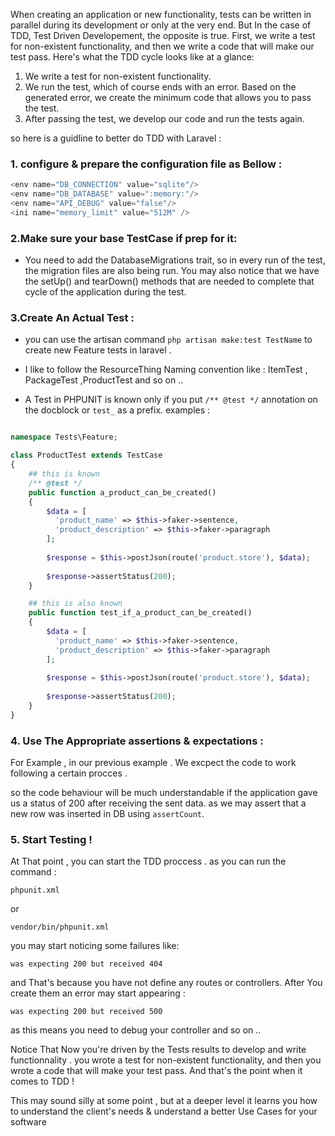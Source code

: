 When creating an application or new functionality, tests can be written in parallel during its development or only at the very end. But In the case of TDD, Test Driven Developement, the opposite is true. First, we write a test for non-existent functionality, and then we write a code that will make our test pass.
Here's what the TDD cycle looks like at a glance:

1. We write a test for non-existent functionality.
2. We run the test, which of course ends with an error. Based on the generated error, we create the minimum code that allows you to pass the test.
3. After passing the test, we develop our code and run the tests again.

so here is a guidline to better do TDD with Laravel : 
### 1. configure & prepare the configuration file as Bellow : 
```php 
<env name="DB_CONNECTION" value="sqlite"/>
<env name="DB_DATABASE" value=":memory:"/>
<env name="API_DEBUG" value="false"/>
<ini name="memory_limit" value="512M" />
```

### 2.Make sure your base TestCase if prep for it:
- You need to add the DatabaseMigrations trait, so in every run of the test, the migration files are also being run. You may also notice that we have the setUp() and tearDown() methods that are needed to complete that cycle of the application during the test.

### 3.Create An Actual Test : 
- you can use the artisan command ```php artisan make:test TestName``` to create new Feature tests in laravel .

- I like to follow the ResourceThing Naming convention like : ItemTest , PackageTest ,ProductTest and so on .. 

- A Test in PHPUNIT is known only if you put ```/** @test */``` annotation on the docblock or ```test_``` as a prefix. examples : 

```php 

namespace Tests\Feature;

class ProductTest extends TestCase
{
    ## this is known 
    /** @test */
    public function a_product_can_be_created()
    {
        $data = [
          'product_name' => $this->faker->sentence,
          'product_description' => $this->faker->paragraph
        ];
      
        $response = $this->postJson(route('product.store'), $data);
    
        $response->assertStatus(200);
    }

    ## this is also known 
    public function test_if_a_product_can_be_created()
    {
        $data = [
          'product_name' => $this->faker->sentence,
          'product_description' => $this->faker->paragraph
        ];
      
        $response = $this->postJson(route('product.store'), $data);
    
        $response->assertStatus(200);
    }
}
```

### 4. Use The Appropriate assertions & expectations :
For Example , in our previous example . We excpect the code to work following a certain procces . 

so the code behaviour will be much understandable if the application gave us a status of 200 after receiving the sent data. as we may assert that a new row was inserted in DB using ```assertCount```. 

### 5. Start Testing ! 
At That point , you can start the TDD proccess . as you can run the command : 
```
phpunit.xml
```

or 

```
vendor/bin/phpunit.xml
```

you may start noticing some failures like: 

```
was expecting 200 but received 404 
```

and That's because you have not define any routes or controllers.
After You create them an error may start appearing : 

```
was expecting 200 but received 500 
```
as this means you need to debug your controller and so on ..

Notice That Now you're driven by the Tests results to develop and write functionnality . you wrote a test for non-existent functionality, and then you wrote a code that will make your test pass. And that's the point when it comes to TDD ! 

This may sound silly at some point , but at a deeper level it learns you how to understand the client's needs & understand a better Use Cases for your software 



 